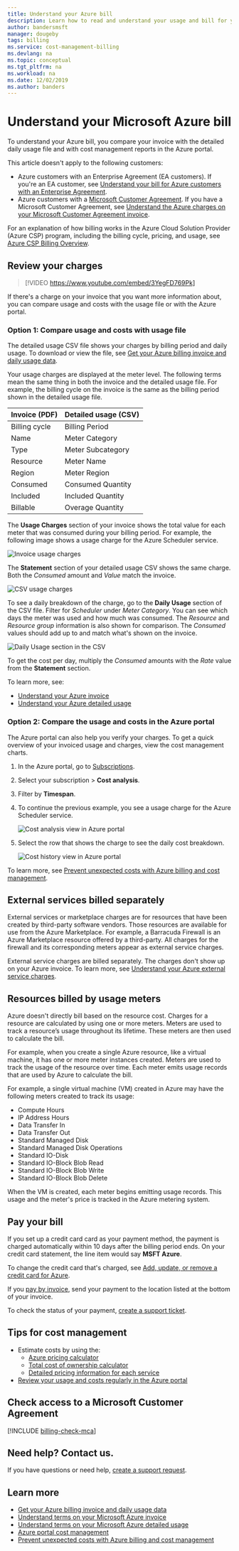 ```yaml
---
title: Understand your Azure bill
description: Learn how to read and understand your usage and bill for your Azure subscription.
author: bandersmsft
manager: dougeby
tags: billing
ms.service: cost-management-billing
ms.devlang: na
ms.topic: conceptual
ms.tgt_pltfrm: na
ms.workload: na
ms.date: 12/02/2019
ms.author: banders
---
```


# Understand your Microsoft Azure bill
To understand your Azure bill, you compare your invoice with the detailed daily usage file and with cost management reports in the Azure portal.

This article doesn't apply to the following customers:
- Azure customers with an Enterprise Agreement (EA customers). If you're an EA customer, see [Understand your bill for Azure customers with an Enterprise Agreement](../cost-management-billing/manage/understand-ea-bill.md).
- Azure customers with a [Microsoft Customer Agreement](#check-access-to-a-microsoft-customer-agreement). If you have a Microsoft Customer Agreement, see [Understand the Azure charges on your Microsoft Customer Agreement invoice](billing-mca-understand-your-bill.md).

For an explanation of how billing works in the Azure Cloud Solution Provider (Azure CSP) program, including the billing cycle, pricing, and usage, see [Azure CSP Billing Overview](/azure/cloud-solution-provider/billing/azure-csp-billing-overview/).

## <a name="charges"></a>Review your charges

>[!VIDEO https://www.youtube.com/embed/3YegFD769Pk]

If there's a charge on your invoice that you want more information about, you can compare usage and costs with the usage file or with the Azure portal.

### Option 1: Compare usage and costs with usage file

The detailed usage CSV file shows your charges by billing period and daily usage. To download or view the file, see [Get your Azure billing invoice and daily usage data](../cost-management-billing/manage/download-azure-invoice-daily-usage-date.md).

Your usage charges are displayed at the meter level. The following terms mean the same thing in both the invoice and the detailed usage file. For example, the billing cycle on the invoice is the same as the billing period shown in the detailed usage file.

 | Invoice (PDF) | Detailed usage (CSV)|
 | --- | --- |
|Billing cycle | Billing Period |
 |Name |Meter Category |
 |Type |Meter Subcategory |
 |Resource |Meter Name |
 |Region |Meter Region |
 |Consumed |Consumed Quantity |
 |Included |Included Quantity |
 |Billable |Overage Quantity |

The **Usage Charges** section of your invoice shows the total value for each meter that was consumed during your billing period. For example, the following image shows a usage charge for the Azure Scheduler service.

![Invoice usage charges](./media/billing-understand-your-bill/invoice-usage-charges.png)

The **Statement** section of your detailed usage CSV shows the same charge. Both the *Consumed* amount and *Value* match the invoice.

![CSV usage charges](./media/billing-understand-your-bill/csv-usage-charges.png)

To see a daily breakdown of the charge, go to the **Daily Usage** section of the CSV file. Filter for *Scheduler* under *Meter Category*. You can see which days the meter was used and how much was consumed. The *Resource* and *Resource group* information is also shown for comparison. The *Consumed* values should add up to and match what's shown on the invoice.

![Daily Usage section in the CSV](./media/billing-understand-your-bill/daily-usage-section.png)

To get the cost per day, multiply the *Consumed* amounts with the *Rate* value from the **Statement** section.

To learn more, see:

- [Understand your Azure invoice](billing-understand-your-invoice.md)
- [Understand your Azure detailed usage](billing-understand-your-invoice.md)

### Option 2: Compare the usage and costs in the Azure portal

The Azure portal can also help you verify your charges. To get a quick overview of your invoiced usage and charges, view the cost management charts.

1. In the Azure portal, go to [Subscriptions](https://portal.azure.com/#blade/Microsoft_Azure_Billing/SubscriptionsBlade).
1. Select your subscription > **Cost analysis**.
1. Filter by **Timespan**.
1. To continue the previous example, you see a usage charge for the Azure Scheduler service.

   ![Cost analysis view in Azure portal](./media/billing-understand-your-bill/cost-analysis.png)

1. Select the row that shows the charge to see the daily cost breakdown.

   ![Cost history view in Azure portal](./media/billing-understand-your-bill/cost-history-view.png)

To learn more, see [Prevent unexpected costs with Azure billing and cost management](../cost-management-billing/manage/getting-started.md#costs).

## <a name="external"></a>External services billed separately

External services or marketplace charges are for resources that have been created by third-party software vendors. Those resources are available for use from the Azure Marketplace. For example, a Barracuda Firewall is an Azure Marketplace resource offered by a third-party. All charges for the firewall and its corresponding meters appear as external service charges.

External service charges are billed separately. The charges don't show up on your Azure invoice. To learn more, see [Understand your Azure external service charges](billing-understand-your-azure-marketplace-charges.md).

## Resources billed by usage meters

Azure doesn't directly bill based on the resource cost. Charges for a resource are calculated by using one or more meters. Meters are used to track a resource’s usage throughout its lifetime. These meters are then used to calculate the bill.

For example, when you create a single Azure resource, like a virtual machine, it has one or more meter instances created. Meters are used to track the usage of the resource over time. Each meter emits usage records that are used by Azure to calculate the bill.

For example, a single virtual machine (VM) created in Azure may have the following meters created to track its usage:

- Compute Hours
- IP Address Hours
- Data Transfer In
- Data Transfer Out
- Standard Managed Disk
- Standard Managed Disk Operations
- Standard IO-Disk
- Standard IO-Block Blob Read
- Standard IO-Block Blob Write
- Standard IO-Block Blob Delete

When the VM is created, each meter begins emitting usage records. This usage and the meter's price is tracked in the Azure metering system.

## <a name="payment"></a>Pay your bill

If you set up a credit card card as your payment method, the payment is charged automatically within 10 days after the billing period ends. On your credit card statement, the line item would say **MSFT Azure**.

To change the credit card that's charged, see [Add, update, or remove a credit card for Azure](../cost-management-billing/manage/change-credit-card.md).

If you [pay by invoice](../cost-management-billing/manage/pay-by-invoice.md), send your payment to the location listed at the bottom of your invoice.

To check the status of your payment, [create a support ticket](https://portal.azure.com/?#blade/Microsoft_Azure_Support/HelpAndSupportBlade).


## Tips for cost management

- Estimate costs by using the:
  - [Azure pricing calculator](https://azure.microsoft.com/pricing/calculator/)
  - [Total cost of ownership calculator](https://aka.ms/azure-tco-calculator)
  - [Detailed pricing information for each service](https://azure.microsoft.com/pricing/)
- [Review your usage and costs regularly in the Azure portal](../cost-management-billing/manage/getting-started.md#costs)

## Check access to a Microsoft Customer Agreement
[!INCLUDE [billing-check-mca](../../includes/billing-check-mca.md)]

## Need help? Contact us.

If you have questions or need help,  [create a support request](https://go.microsoft.com/fwlink/?linkid=2083458).

## Learn more

- [Get your Azure billing invoice and daily usage data](../cost-management-billing/manage/download-azure-invoice-daily-usage-date.md)
- [Understand terms on your Microsoft Azure invoice](billing-understand-your-invoice.md)
- [Understand terms on your Microsoft Azure detailed usage](billing-understand-your-usage.md)
- [Azure portal cost management](https://docs.microsoft.com/azure/billing/billing-getting-started)
- [Prevent unexpected costs with Azure billing and cost management](../cost-management-billing/manage/getting-started.md#costs)
